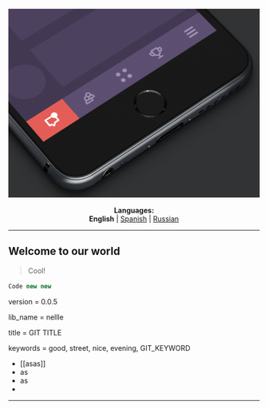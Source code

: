 <p align="center"><img src="https://github.com/markolofsen/nellle/blob/master/.banners/banner_en.gif?raw=1" /></p>
<p align="center"><b>Languages:</b><br /><b>English</b> | <a href="https://github.com/markolofsen/nellle/blob/master/README_es.md">Spanish</a> | <a href="https://github.com/markolofsen/nellle/blob/master/README_ru.md">Russian</a></p>

---

## Welcome to our world

> Cool!

```javascript
Code new new
```

version = 0.0.5

lib_name = nellle

title = GIT TITLE

keywords = good, street, nice, evening, GIT_KEYWORD

* [[asas]]
* as
* as
*

---

